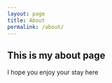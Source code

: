 ```yaml
---
layout: page
title: About
permalink: /about/
---
```


## This is my about page

I hope you enjoy your stay here

